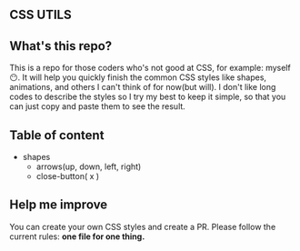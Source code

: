 CSS UTILS
---

What's this repo?
---
This is a repo for those coders who's not good at CSS, for example: myself :no_mouth:. It will help you quickly finish the common CSS styles like shapes, animations, and others I can't think of for now(but will). I don't like long codes to describe the styles so I try my best to keep it simple, so that you can just copy and paste them to see the result.

Table of content
---
- shapes
  - arrows(up, down, left, right)
  - close-button( x )

Help me improve
---
You can create your own CSS styles and create a PR. Please follow the current rules: **one file for one thing.**

